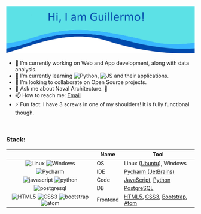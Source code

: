 <!-- ### Hi there 👋-->

<img src="https://github.com/gxgarciat/gxgarciat/blob/c387bc73be1873c93f0683f41718f088585cd76b/BannerG.jpg" alt="banner">

<!--
**gxgarciat/gxgarciat** is a ✨ _special_ ✨ repository because its `README.md` (this file) appears on your GitHub profile.
-->

* 🔭 I’m currently working on Web and App development, along with data analysis.
* 🌱 I’m currently learning <img src='https://cdn.jsdelivr.net/npm/simple-icons@5.4.0/icons/python.svg' alt='Python' height='16'>, <img src='https://cdn.jsdelivr.net/npm/simple-icons@5.4.0/icons/javascript.svg' alt='JS' height='16'> and their applications.
* 👯 I’m looking to collaborate on Open Source projects.
* 💬 Ask me about Naval Architecture. 🚢
* 📫 How to reach me: <a href="mailto:gxgarciat.dev@gmail.com"> Email </a>
* ⚡ Fun fact: I have 3 screws in one of my shoulders! It is fully functional though.

<br>

### Stack:

|      | Name | Tool |
| :--: | ---- | ------ |
|<img src='https://cdn.jsdelivr.net/npm/simple-icons@3.0.1/icons/linux.svg' alt='Linux' height='16'> <img src='https://cdn.jsdelivr.net/npm/simple-icons@5.4.0/icons/windows.svg' alt='Windows' height='16'>|OS|Linux ([Ubuntu](https://ubuntu.com//)), Windows|
|<img src='https://cdn.jsdelivr.net/npm/simple-icons@5.4.0/icons/pycharm.svg' alt='Pycharm' height='16'> |IDE|[Pycharm (JetBrains)](https://www.jetbrains.com/pycharm/)|
|<img src='https://cdn.jsdelivr.net/npm/simple-icons@3.0.1/icons/javascript.svg' alt='javascript' height='16'> <img src='https://cdn.jsdelivr.net/npm/simple-icons@5.4.0/icons/python.svg' alt='python' height='16'>|Code|[JavaScript](https://www.javascript.com ), [Python](https://www.python.org/)|
|<img src='https://cdn.jsdelivr.net/npm/simple-icons@5.4.0/icons/postgresql.svg' alt='postgresql' height='16'>|DB|[PostgreSQL](https://www.postgresql.org/)|
|<img src='https://cdn.jsdelivr.net/npm/simple-icons@5.4.0/icons/html5.svg' alt='HTML5' height='16'> <img src='https://cdn.jsdelivr.net/npm/simple-icons@5.4.0/icons/css3.svg' alt='CSS3' height='16'> <img src='https://cdn.jsdelivr.net/npm/simple-icons@3.0.1/icons/bootstrap.svg' alt='bootstrap' height='16'> <img src='https://cdn.jsdelivr.net/npm/simple-icons@5.4.0/icons/atom.svg' alt='atom' height='16'> |Frontend|[HTML5](https://developer.mozilla.org/en-US/docs/Glossary/HTML5), [CSS3](https://www.w3.org/Style/CSS/Overview.en.html), [Bootstrap](https://getbootstrap.com/), [Atom](https://atom.io/)|
